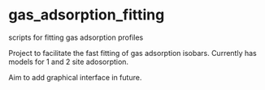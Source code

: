 # gas_adsorption_fitting
scripts for fitting gas adsorption profiles

Project to facilitate the fast fitting of gas adsorption isobars. Currently has models for 1 and 2 site adosorption.

Aim to add graphical interface in future.